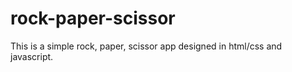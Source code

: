 # rock-paper-scissor

This is a simple rock, paper, scissor app designed in html/css and javascript.